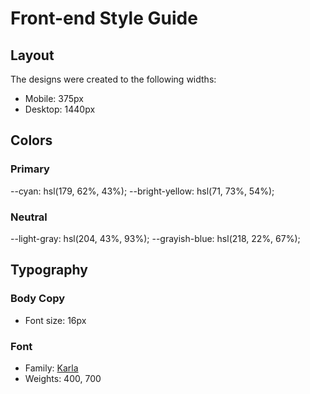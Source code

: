 # Front-end Style Guide

## Layout

The designs were created to the following widths:

- Mobile: 375px
- Desktop: 1440px

## Colors

### Primary

--cyan: hsl(179, 62%, 43%);
--bright-yellow: hsl(71, 73%, 54%);

### Neutral

--light-gray: hsl(204, 43%, 93%);
--grayish-blue: hsl(218, 22%, 67%);

## Typography

### Body Copy

- Font size: 16px

### Font

- Family: [Karla](https://fonts.google.com/specimen/Karla)
- Weights: 400, 700



